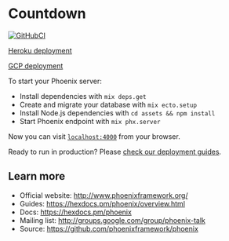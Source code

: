 # Countdown

[![GitHubCI](https://github.com/unozerocode/countdown/workflows/Elixir%20CI/badge.svg)](https://github.com/unozerocode/countdown/actions?query=workflow%3A%22Elixir+CI%22)

[Heroku deployment](https://protected-sierra-57794.herokuapp.com/)

[GCP deployment](http://34.69.89.230:4000/)

To start your Phoenix server:

  * Install dependencies with `mix deps.get`
  * Create and migrate your database with `mix ecto.setup`
  * Install Node.js dependencies with `cd assets && npm install`
  * Start Phoenix endpoint with `mix phx.server`

Now you can visit [`localhost:4000`](http://localhost:4000) from your browser.

Ready to run in production? Please [check our deployment guides](https://hexdocs.pm/phoenix/deployment.html).

## Learn more

  * Official website: http://www.phoenixframework.org/
  * Guides: https://hexdocs.pm/phoenix/overview.html
  * Docs: https://hexdocs.pm/phoenix
  * Mailing list: http://groups.google.com/group/phoenix-talk
  * Source: https://github.com/phoenixframework/phoenix

